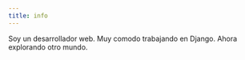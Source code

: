 ```yaml
---
title: info
---
```


Soy un desarrollador web. Muy comodo trabajando en Django. Ahora explorando otro mundo.
